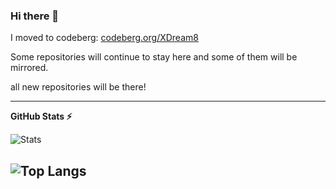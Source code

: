 
### Hi there 👋

I moved to codeberg:
[codeberg.org/XDream8](https://codeberg.org/XDream8)

Some repositories will continue to stay here and some of them will be mirrored.

all new repositories will be there!

<!--
**XDream8/XDream8** is a ✨ _special_ ✨ repository because its `README.md` (this file) appears on your GitHub profile.

Here are some ideas to get you started:

- 🔭 I’m currently working on ...
- 🌱 I’m currently learning ...
- 👯 I’m looking to collaborate on ...
- 🤔 I’m looking for help with ...
- 💬 Ask me about ...
- 📫 How to reach me: ...
- 😄 Pronouns: ...
- ⚡ Fun fact: ...
-->

---
**GitHub Stats ⚡**

![Stats](https://github-readme-stats.vercel.app/api/?username=XDream8&layout=compact&show_icons=true&include_all_commits=true&hide_border=true&theme=tokyonight)

![Top Langs](https://github-readme-stats.vercel.app/api/top-langs/?username=XDream8&theme=tokyonight&show_icons=true&count_private=true&hide_border=true&include_all_commits=true&custom_title=XDream8%27s+Top+Languages&layout=compact)
---
